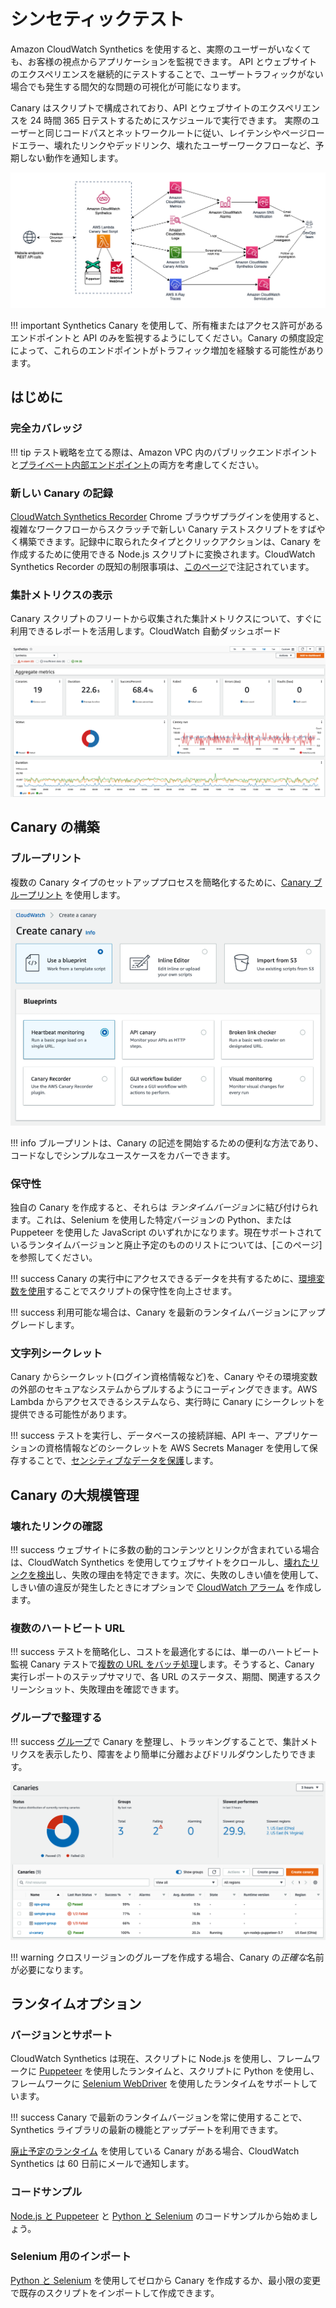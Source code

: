# シンセティックテスト

Amazon CloudWatch Synthetics を使用すると、実際のユーザーがいなくても、お客様の視点からアプリケーションを監視できます。
API とウェブサイトのエクスペリエンスを継続的にテストすることで、ユーザートラフィックがない場合でも発生する間欠的な問題の可視化が可能になります。

Canary はスクリプトで構成されており、API とウェブサイトのエクスペリエンスを 24 時間 365 日テストするためにスケジュールで実行できます。
実際のユーザーと同じコードパスとネットワークルートに従い、レイテンシやページロードエラー、壊れたリンクやデッドリンク、壊れたユーザーワークフローなど、予期しない動作を通知します。

![CloudWatch Synthetics architecture](../images/synthetics0.png)

!!! important
    Synthetics Canary を使用して、所有権またはアクセス許可があるエンドポイントと API のみを監視するようにしてください。Canary の頻度設定によって、これらのエンドポイントがトラフィック増加を経験する可能性があります。

## はじめに

### 完全カバレッジ

!!! tip
    テスト戦略を立てる際は、Amazon VPC 内のパブリックエンドポイントと[プライベート内部エンドポイント](https://aws.amazon.com/blogs/mt/monitor-your-private-endpoints-using-cloudwatch-synthetics/)の両方を考慮してください。

### 新しい Canary の記録

[CloudWatch Synthetics Recorder](https://chromewebstore.google.com/detail/cloudwatch-synthetics-rec/bhdnlmmgiplmbcdmkkdfplenecpegfno) Chrome ブラウザプラグインを使用すると、複雑なワークフローからスクラッチで新しい Canary テストスクリプトをすばやく構築できます。記録中に取られたタイプとクリックアクションは、Canary を作成するために使用できる Node.js スクリプトに変換されます。CloudWatch Synthetics Recorder の既知の制限事項は、[このページ](https://docs.aws.amazon.com/AmazonCloudWatch/latest/monitoring/CloudWatch_Synthetics_Canaries_Recorder.html#CloudWatch_Synthetics_Canaries_Recorder-limitations)で注記されています。

### 集計メトリクスの表示

Canary スクリプトのフリートから収集された集計メトリクスについて、すぐに利用できるレポートを活用します。CloudWatch 自動ダッシュボード

![The CloudWatch Dashboard for Synthetics](../images/synthetics1.png)

## Canary の構築

### ブループリント

複数の Canary タイプのセットアッププロセスを簡略化するために、[Canary ブループリント](https://docs.aws.amazon.com/ja_jp/AmazonCloudWatch/latest/monitoring/CloudWatch_Synthetics_Canaries_Blueprints.html) を使用します。

![シンセティック Canary を作成する複数の方法](../images/synthetics2.png)

!!! info
    ブループリントは、Canary の記述を開始するための便利な方法であり、コードなしでシンプルなユースケースをカバーできます。

### 保守性

独自の Canary を作成すると、それらは *ランタイムバージョン*に結び付けられます。これは、Selenium を使用した特定バージョンの Python、または Puppeteer を使用した JavaScript のいずれかになります。現在サポートされているランタイムバージョンと廃止予定のもののリストについては、[このページ]を参照してください。

!!! success
    Canary の実行中にアクセスできるデータを共有するために、[環境変数を使用](https://aws.amazon.com/blogs/mt/using-environment-variables-with-amazon-cloudwatch-synthetics/)することでスクリプトの保守性を向上させます。

!!! success
    利用可能な場合は、Canary を最新のランタイムバージョンにアップグレードします。

### 文字列シークレット

Canary からシークレット(ログイン資格情報など)を、Canary やその環境変数の外部のセキュアなシステムからプルするようにコーディングできます。AWS Lambda からアクセスできるシステムなら、実行時に Canary にシークレットを提供できる可能性があります。 

!!! success
    テストを実行し、データベースの接続詳細、API キー、アプリケーションの資格情報などのシークレットを AWS Secrets Manager を使用して保存することで、[センシティブなデータを保護](https://aws.amazon.com/blogs/mt/secure-monitoring-of-user-workflow-experience-using-amazon-cloudwatch-synthetics-and-aws-secrets-manager/)します。

## Canary の大規模管理

### 壊れたリンクの確認

!!! success
    ウェブサイトに多数の動的コンテンツとリンクが含まれている場合は、CloudWatch Synthetics を使用してウェブサイトをクロールし、[壊れたリンクを検出](https://aws.amazon.com/blogs/mt/cloudwatch-synthetics-to-find-broken-links-on-your-website/)し、失敗の理由を特定できます。次に、失敗のしきい値を使用して、しきい値の違反が発生したときにオプションで [CloudWatch アラーム](../../toosl/alarms/) を作成します。

### 複数のハートビート URL

!!! success
    テストを簡略化し、コストを最適化するには、単一のハートビート監視 Canary テストで[複数の URL をバッチ処理](https://aws.amazon.com/blogs/mt/simplify-your-canary-by-batching-multiple-urls-in-amazon-cloudwatch-synthetics/)します。そうすると、Canary 実行レポートのステップサマリで、各 URL のステータス、期間、関連するスクリーンショット、失敗理由を確認できます。

### グループで整理する

!!! success
    [グループ](https://docs.aws.amazon.com/ja_jp/AmazonCloudWatch/latest/monitoring/CloudWatch_Synthetics_Groups.html)で Canary を整理し、トラッキングすることで、集計メトリクスを表示したり、障害をより簡単に分離およびドリルダウンしたりできます。

![Organize and track canaries in groups](../images/synthetics3.png)

!!! warning
    クロスリージョンのグループを作成する場合、Canary の*正確な*名前が必要になります。

## ランタイムオプション

### バージョンとサポート

CloudWatch Synthetics は現在、スクリプトに Node.js を使用し、フレームワークに [Puppeteer](https://github.com/puppeteer/puppeteer) を使用したランタイムと、スクリプトに Python を使用し、フレームワークに [Selenium WebDriver](https://www.selenium.dev/documentation/webdriver/) を使用したランタイムをサポートしています。

!!! success
    Canary で最新のランタイムバージョンを常に使用することで、Synthetics ライブラリの最新の機能とアップデートを利用できます。

[廃止予定のランタイム](https://docs.aws.amazon.com/ja_jp/AmazonCloudWatch/latest/monitoring/CloudWatch_Synthetics_Canaries_Library.html#CloudWatch_Synthetics_Canaries_runtime_support) を使用している Canary がある場合、CloudWatch Synthetics は 60 日前にメールで通知します。

### コードサンプル

[Node.js と Puppeteer](https://docs.aws.amazon.com/AmazonCloudWatch/latest/monitoring/CloudWatch_Synthetics_Canaries_Samples.html#CloudWatch_Synthetics_Canaries_Samples_nodejspup) と [Python と Selenium](https://docs.aws.amazon.com/AmazonCloudWatch/latest/monitoring/CloudWatch_Synthetics_Canaries_Samples.html#CloudWatch_Synthetics_Canaries_Samples_pythonsel) のコードサンプルから始めましょう。

### Selenium 用のインポート

[Python と Selenium](https://aws.amazon.com/blogs/mt/create-canaries-in-python-and-selenium-using-amazon-cloudwatch-synthetics/) を使用してゼロから Canary を作成するか、最小限の変更で既存のスクリプトをインポートして作成できます。

